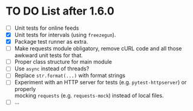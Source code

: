 # TO DO List after 1.6.0

- [ ] Unit tests for online feeds
- [X] Unit tests for intervals (using `freezegun`).
- [X] Package test runner as extra.
- [ ] Make requests module obligatory, remove cURL code and all those awkward unit tests for that.
- [ ] Proper class structure for main module
- [ ] Use `async` instead of threads?
- [ ] Replace `str.format(...)` with format strings
- [ ] Experiment with an HTTP server for tests (e.g. `pytest-httpserver`) or properly  
      mocking `requests` (e.g. `requests-mock`) instead of local files.
- [ ] ...
